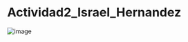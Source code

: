 # Actividad2_Israel_Hernandez

![image](https://github.com/user-attachments/assets/e2f5e8fd-30b6-42c2-a8ef-a8e9ae068825)
